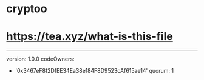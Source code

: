 # cryptoo
# https://tea.xyz/what-is-this-file
---
version: 1.0.0
codeOwners:
  - '0x3467eF8f2DfEE34Ea38e184F8D9523cAf615ae14'
quorum: 1
